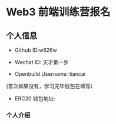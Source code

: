 # Web3 前端训练营报名

## 个人信息

* Github ID:w626w

* Wechat ID: 天才第一步

* Openbuild Username: tiancai

(首次如果没有，学习完毕钱包在填写)

* ERC20 钱包地址: 

### 个人介绍


